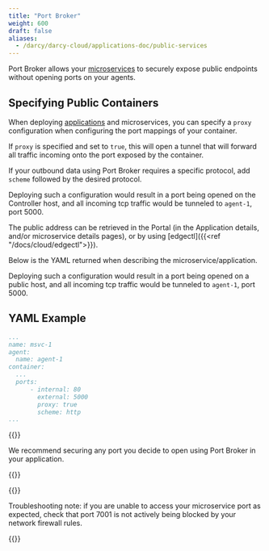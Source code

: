 ```yaml
---
title: "Port Broker"
weight: 600
draft: false
aliases:
  - /darcy/darcy-cloud/applications-doc/public-services
---
```


Port Broker allows your [microservices](../apps/microservices.md) to securely expose public endpoints without opening ports
on your agents.

## Specifying Public Containers

When deploying [applications](../more/terminology#application) and microservices, you can specify a `proxy` configuration when
configuring the port mappings of your container.

If `proxy` is specified and set to `true`, this will open a tunnel that will forward all traffic incoming onto the port exposed by the container.

If your outbound data using Port Broker requires a specific protocol, add `scheme` followed by the desired protocol.

Deploying such a configuration would result in a port being opened on the Controller host, and all
incoming tcp traffic would be tunneled to `agent-1`, port 5000.

The public address can be retrieved in the Portal (in the Application details, and/or microservice
details pages), or by using [edgectl]({{<ref "/docs/cloud/edgectl">}}).

Below is the YAML returned when describing the microservice/application.

Deploying such a configuration would result in a port being opened on a public host, and all incoming tcp traffic would be tunneled to `agent-1`, port 5000.

## YAML Example

```yaml
...
name: msvc-1
agent:
  name: agent-1
container:
  ...
  ports:
      - internal: 80
        external: 5000
        proxy: true
        scheme: http
...
```

{{<info>}}

We recommend securing any port you decide to open using Port Broker in your application.

{{</info>}}

{{<info>}}

Troubleshooting note: if you are unable to access your microservice port as expected, check that port 7001 is not actively being blocked by your network firewall rules.

{{</info>}}
